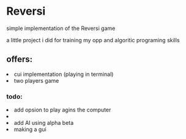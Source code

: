 # Reversi
simple implementation of the Reversi game

<p>a little project i did for training my opp and algoritic programing skills </p>
<h2>offers:</h2>
<li>cui implementation (playing in terminal)</li>
<li>two players game</li>
<h3>todo:</h3>
<li>add opsion to play agins the computer<li>
<li> add AI using alpha beta </li>
<li>making a gui</li> 
